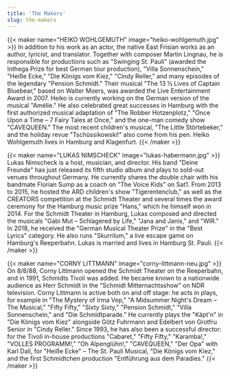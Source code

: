 ```yaml
---
title: 'The Makers'
slug: the-makers
---
```


{{< maker name="HEIKO WOHLGEMUTH" image="heiko-wohlgemuth.jpg" >}}
In addition to his work as an actor, the native East Frisian works as an author, lyricist, and translator. Together with composer Martin Lingnau, he is responsible for productions such as "Swinging St. Pauli" (awarded the Inthega Prize for best German tour production), "Villa Sonnenschein," "Heiße Ecke," "Die Königs vom Kiez," "Cindy Reller," and many episodes of the legendary "Pension Schmidt." Their musical "The 13 ½ Lives of Captain Bluebear," based on Walter Moers, was awarded the Live Entertainment Award in 2007. Heiko is currently working on the German version of the musical "Amélie." He also celebrated great successes in Hamburg with the first authorized musical adaptation of "The Robber Hotzenplotz," "Once Upon a Time – 7 Fairy Tales at Once," and the one-man comedy show "CAVEQUEEN." The most recent children's musical, "The Little Störtebeker," and the holiday revue "Tschüssikowski!" also come from his pen. Heiko Wohlgemuth lives in Hamburg and Klagenfurt.
{{< /maker >}}

{{< maker name="LUKAS NIMSCHECK" image="lukas-habermann.jpg" >}}
Lukas Nimscheck is a host, musician, and director. His band "Deine Freunde" has just released its fifth studio album and plays to sold-out venues throughout Germany. He currently shares the double chair with his bandmate Florian Sump as a coach on "The Voice Kids" on Sat1. From 2013 to 2015, he hosted the ARD children's show "Tigerentenclub," as well as the CREATORS competition at the Schmidt Theater and several times the award ceremony for the Hamburg music prize "Hans," which he himself won in 2014. For the Schmidt Theater in Hamburg, Lukas composed and directed the musicals "Gabi Mut – Schlagered by Life," "Jana and Janis," and "WIR." In 2018, he received the "German Musical Theater Prize" in the "Best Lyrics" category. He also runs "Skurrilum," a live escape game on Hamburg's Reeperbahn. Lukas is married and lives in Hamburg St. Pauli.
{{< /maker >}}

{{< maker name="CORNY LITTMANN" image="corny-littmann-neu.jpg" >}}
On 8/8/88, Corny Littmann opened the Schmidt Theater on the Reeperbahn, and in 1991, Schmidts Tivoli was added. He became known to a nationwide audience as Herr Schmidt in the "Schmidt Mitternachtsshow" on NDR television. Corny Littmann is active both on and off stage: he acts in plays, for example in "The Mystery of Irma Vep," "A Midsummer Night's Dream – The Musical," "Fifty Fifty," "Sixty Sixty," "Pension Schmidt," "Villa Sonnenschein," and "Die Schmidtparade." He currently plays the "Käpt'n" in "Die Königs vom Kiez" alongside Götz Fuhrmann and Edelbert von Grotfru Senior in "Cindy Reller." Since 1993, he has also been a successful director: for the Tivoli in-house productions "Cabaret," "Fifty Fifty," "Karamba!," "VOLLES PROGRAMM!," "Oh Alpenglühn!," "CAVEQUEEN," "Der Opa" with Karl Dall, for "Heiße Ecke" – The St. Pauli Musical, "Die Königs vom Kiez," and the first Schmidtchen production "Entführung aus dem Paradies."
{{< /maker >}}